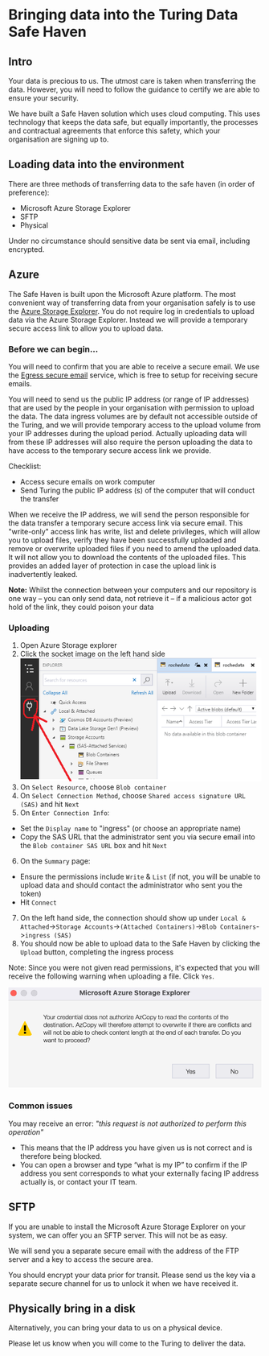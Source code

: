# Bringing data into the Turing Data Safe Haven

## Intro

Your data is precious to us. The utmost care is taken when transferring the data.
However, you will need to follow the guidance to certify we are able to ensure your security.

We have built a Safe Haven solution which uses cloud computing. This uses technology that keeps the data safe, but equally importantly, the processes and contractual agreements that enforce this safety, which your organisation are signing up to.

## Loading data into the environment

There are three methods of transferring data to the safe haven (in order of preference):

- Microsoft Azure Storage Explorer
- SFTP
- Physical

Under no circumstance should sensitive data be sent via email, including encrypted.

## Azure

The Safe Haven is built upon the Microsoft Azure platform. The most convenient way of transferring data from your organisation safely is to use the [Azure Storage Explorer](https://azure.microsoft.com/en-us/features/storage-explorer/).
You do not require log in credentials to upload data via the Azure Storage Explorer.
Instead we will provide a temporary secure access link to allow you to upload data.

### Before we can begin…

You will need to confirm that you are able to receive a secure email.
We use the [Egress secure email](https://www.egress.com/) service, which is free to setup for receiving secure emails.

You will need to send us the public IP address (or range of IP addresses) that are used by the people in your organisation with permission to upload the data.
The data ingress volumes are by default not accessible outside of the Turing, and we will provide temporary access to the upload volume from your IP addresses during the upload period.
Actually uploading data will from these IP addresses will also require the person uploading the data to have access to the temporary secure access link we provide.

Checklist:

- Access secure emails on work computer
- Send Turing the public IP address (s) of the computer that will conduct the transfer

When we receive the IP address, we will send the person responsible for the data transfer a temporary secure access link via secure email.
This "write-only" access link has write, list and delete privileges, which will allow you to upload files, verify they have been successfully uploaded and remove or overwrite uploaded files if you need to amend the uploaded data.
It will not allow you to download the contents of the uploaded files.
This provides an added layer of protection in case the upload link is inadvertently leaked.

**Note:** Whilst the connection between your computers and our repository is one way – you can only send data, not retrieve it – if a malicious actor got hold of the link, they could poison your data

### Uploading

1. Open Azure Storage explorer
2. Click the socket image on the left hand side
   ![Azurestorageexplorer1](../../images/provider_data_ingress/Azurestorageexplorer1.png)
3. On `Select Resource`, choose `Blob container`
4. On `Select Connection Method`, choose `Shared access signature URL (SAS)` and hit `Next`
5. On `Enter Connection Info`:

- Set the `Display name` to "ingress" (or choose an appropriate name)
- Copy the SAS URL that the administrator sent you via secure email into the `Blob container SAS URL` box and hit `Next`

6. On the `Summary` page:

- Ensure the permissions include `Write` & `List` (if not, you will be unable to upload data and should contact the administrator who sent you the token)
- Hit `Connect`

7. On the left hand side, the connection should show up under `Local & Attached`->`Storage Accounts`->`(Attached Containers)`->`Blob Containers`->`ingress (SAS)`
8. You should now be able to upload data to the Safe Haven by clicking the `Upload` button, completing the ingress process

Note: Since you were not given read permissions, it's expected that you will receive the following warning when uploading a file. Click `Yes`.

![azcopy_warning](../../images/provider_data_ingress/azcopy_warning.png)

### Common issues

You may receive an error: _"this request is not authorized to perform this operation"_

- This means that the IP address you have given us is not correct and is therefore being blocked.
- You can open a browser and type “what is my IP” to confirm if the IP address you sent corresponds to what your externally facing IP address actually is, or contact your IT team.

## SFTP

If you are unable to install the Microsoft Azure Storage Explorer on your system, we can offer you an SFTP server. This will not be as easy.

We will send you a separate secure email with the address of the FTP server and a key to access the secure area.

You should encrypt your data prior for transit. Please send us the key via a separate secure channel for us to unlock it when we have received it.

## Physically bring in a disk

Alternatively, you can bring your data to us on a physical device.

Please let us know when you will come to the Turing to deliver the data.
